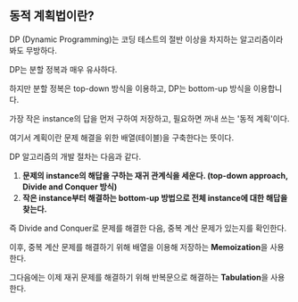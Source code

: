 ## **동적 계획법이란?**

 

DP (Dynamic Programming)는 코딩 테스트의 절반 이상을 차지하는 알고리즘이라 봐도 무방하다.

 

DP는 분할 정복과 매우 유사하다.

하지만 분할 정복은 top-down 방식을 이용하고, DP는 bottom-up 방식을 이용합니다.

가장 작은 instance의 답을 먼저 구하여 저장하고, 필요하면 꺼내 쓰는 '동적 계획'이다.

 

여기서 계획이란 문제 해결을 위한 배열(테이블)을 구축한다는 뜻이다.

 

DP 알고리즘의 개발 절차는 다음과 같다.

1. **문제의 instance의 해답을 구하는 재귀 관계식을 세운다. (top-down approach, Divide and Conquer 방식)**
2. **작은 instance부터 해결하는 bottom-up 방법으로 전체 instance에 대한 해답을 찾는다.**

즉 Divide and Conquer로 문제를 해결한 다음, 중복 계산 문제가 있는지를 확인한다.

이후, 중복 계산 문제를 해결하기 위해 배열을 이용해 저장하는 **Memoization**을 사용한다.

그다음에는 이제 재귀 문제를 해결하기 위해 반복문으로 해결하는 **Tabulation**을 사용한다.